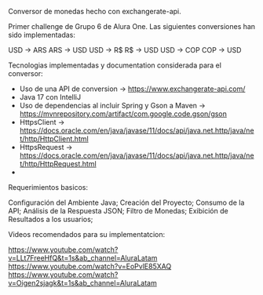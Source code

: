 Conversor de monedas hecho con exchangerate-api.

Primer challenge de Grupo 6 de Alura One.
Las siguientes conversiones han sido implementadas:

USD -> ARS
ARS -> USD
USD -> R$
R$ -> USD
USD -> COP
COP -> USD

Tecnologias implementadas y documentation considerada para el conversor:

- Uso de una API de conversion -> https://www.exchangerate-api.com/
- Java 17 con IntelliJ
- Uso de dependencias al incluir Spring y Gson a Maven -> https://mvnrepository.com/artifact/com.google.code.gson/gson
- HttpsClient -> https://docs.oracle.com/en/java/javase/11/docs/api/java.net.http/java/net/http/HttpClient.html
- HttpsRequest -> https://docs.oracle.com/en/java/javase/11/docs/api/java.net.http/java/net/http/HttpRequest.html
- 

Requerimientos basicos:

Configuración del Ambiente Java;
Creación del Proyecto;
Consumo de la API;
Análisis de la Respuesta JSON;
Filtro de Monedas;
Exibición de Resultados a los usuarios;

Videos recomendados para su implementatcion:

https://www.youtube.com/watch?v=LLt7FreeHfQ&t=1s&ab_channel=AluraLatam
https://www.youtube.com/watch?v=EoPvlE85XAQ
https://www.youtube.com/watch?v=Oigen2sjagk&t=1s&ab_channel=AluraLatam
